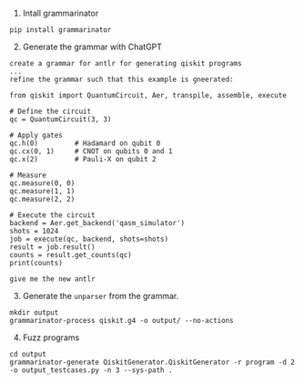 1. Intall grammarinator
```shell
pip install grammarinator
```

2. Generate the grammar with ChatGPT
```plaintext
create a grammar for antlr for generating qiskit programs
...
refine the grammar such that this example is gneerated:

from qiskit import QuantumCircuit, Aer, transpile, assemble, execute

# Define the circuit
qc = QuantumCircuit(3, 3)

# Apply gates
qc.h(0)         # Hadamard on qubit 0
qc.cx(0, 1)     # CNOT on qubits 0 and 1
qc.x(2)         # Pauli-X on qubit 2

# Measure
qc.measure(0, 0)
qc.measure(1, 1)
qc.measure(2, 2)

# Execute the circuit
backend = Aer.get_backend('qasm_simulator')
shots = 1024
job = execute(qc, backend, shots=shots)
result = job.result()
counts = result.get_counts(qc)
print(counts)

give me the new antlr
```


3. Generate the `unparser` from the grammar.
```shell
mkdir output
grammarinator-process qiskit.g4 -o output/ --no-actions
```

4. Fuzz programs
```shell
cd output
grammarinator-generate QiskitGenerator.QiskitGenerator -r program -d 2 -o output_testcases.py -n 3 --sys-path .
```
